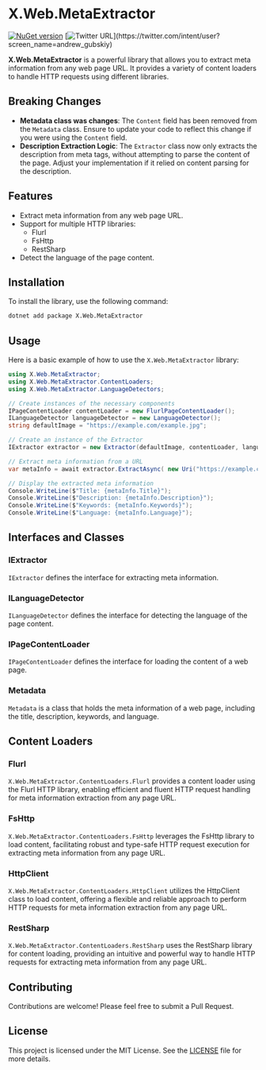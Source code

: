 # X.Web.MetaExtractor
[![NuGet version](https://badge.fury.io/nu/X.Web.MetaExtractor.svg)](https://badge.fury.io/nu/X.Web.MetaExtractor)
[![Twitter URL](https://img.shields.io/twitter/url/https/twitter.com/andrew_gubskiy.svg?style=social&label=Follow%20me!)](https://twitter.com/intent/user?screen_name=andrew_gubskiy)

**X.Web.MetaExtractor** is a powerful library that allows you to extract meta information from any web page URL. It provides a variety of content loaders to handle HTTP requests using different libraries.

## Breaking Changes

- **Metadata class was changes**: The `Content` field has been removed from the `Metadata` class. Ensure to update your code to reflect this change if you were using the `Content` field.
- **Description Extraction Logic**: The `Extractor` class now only extracts the description from meta tags, without attempting to parse the content of the page. Adjust your implementation if it relied on content parsing for the description.

## Features

- Extract meta information from any web page URL.
- Support for multiple HTTP libraries:
    - Flurl
    - FsHttp
    - RestSharp
- Detect the language of the page content.

## Installation

To install the library, use the following command:

```bash
dotnet add package X.Web.MetaExtractor
```

## Usage

Here is a basic example of how to use the `X.Web.MetaExtractor` library:

```csharp
using X.Web.MetaExtractor;
using X.Web.MetaExtractor.ContentLoaders;
using X.Web.MetaExtractor.LanguageDetectors;

// Create instances of the necessary components
IPageContentLoader contentLoader = new FlurlPageContentLoader();
ILanguageDetector languageDetector = new LanguageDetector();
string defaultImage = "https://example.com/example.jpg";

// Create an instance of the Extractor
IExtractor extractor = new Extractor(defaultImage, contentLoader, languageDetector);

// Extract meta information from a URL
var metaInfo = await extractor.ExtractAsync( new Uri("https://example.com"));

// Display the extracted meta information
Console.WriteLine($"Title: {metaInfo.Title}");
Console.WriteLine($"Description: {metaInfo.Description}");
Console.WriteLine($"Keywords: {metaInfo.Keywords}");
Console.WriteLine($"Language: {metaInfo.Language}");
```

## Interfaces and Classes

### IExtractor

`IExtractor` defines the interface for extracting meta information.

### ILanguageDetector

`ILanguageDetector` defines the interface for detecting the language of the page content.

### IPageContentLoader

`IPageContentLoader` defines the interface for loading the content of a web page.

### Metadata

`Metadata` is a class that holds the meta information of a web page, including the title, description, keywords, and language.

## Content Loaders

### Flurl

`X.Web.MetaExtractor.ContentLoaders.Flurl` provides a content loader using the Flurl HTTP library, enabling efficient and fluent HTTP request handling for meta information extraction from any page URL.

### FsHttp

`X.Web.MetaExtractor.ContentLoaders.FsHttp` leverages the FsHttp library to load content, facilitating robust and type-safe HTTP request execution for extracting meta information from any page URL.

### HttpClient

`X.Web.MetaExtractor.ContentLoaders.HttpClient` utilizes the HttpClient class to load content, offering a flexible and reliable approach to perform HTTP requests for meta information extraction from any page URL.

### RestSharp

`X.Web.MetaExtractor.ContentLoaders.RestSharp` uses the RestSharp library for content loading, providing an intuitive and powerful way to handle HTTP requests for extracting meta information from any page URL.

## Contributing

Contributions are welcome! Please feel free to submit a Pull Request.

## License

This project is licensed under the MIT License. See the [LICENSE](https://github.com/ernado-x/X.Web.MetaExtractor/blob/master/LICENSE) file for more details.
